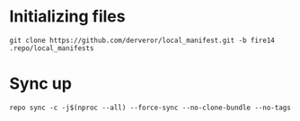 # Initializing files
```
git clone https://github.com/derveror/local_manifest.git -b fire14 .repo/local_manifests
```
# Sync up
```
repo sync -c -j$(nproc --all) --force-sync --no-clone-bundle --no-tags
```
